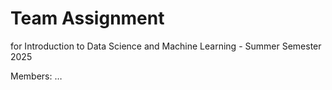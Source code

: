# Team Assignment
for Introduction to Data Science and Machine Learning - Summer Semester 2025

Members: …
